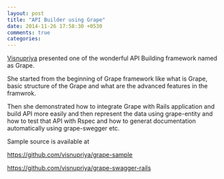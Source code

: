 ```yaml
---
layout: post
title: "API Builder using Grape"
date: 2014-11-26 17:58:30 +0530
comments: true
categories: 
---
```


[Visnupriya](https://twitter.com/visnupriya90) presented one of the wonderful API Building framework named as Grape.

She started from the beginning of Grape framework like what is Grape, basic structure of the Grape and what are the advanced features in the framwrok. 

Then she demonstrated how to integrate Grape with Rails application and build API more easily and then represent the data using grape-entity and how to test that API with Rspec and how to generat documentation automatically using grape-swegger etc.

Sample source is available at 

https://github.com/visnupriya/grape-sample

https://github.com/visnupriya/grape-swagger-rails


